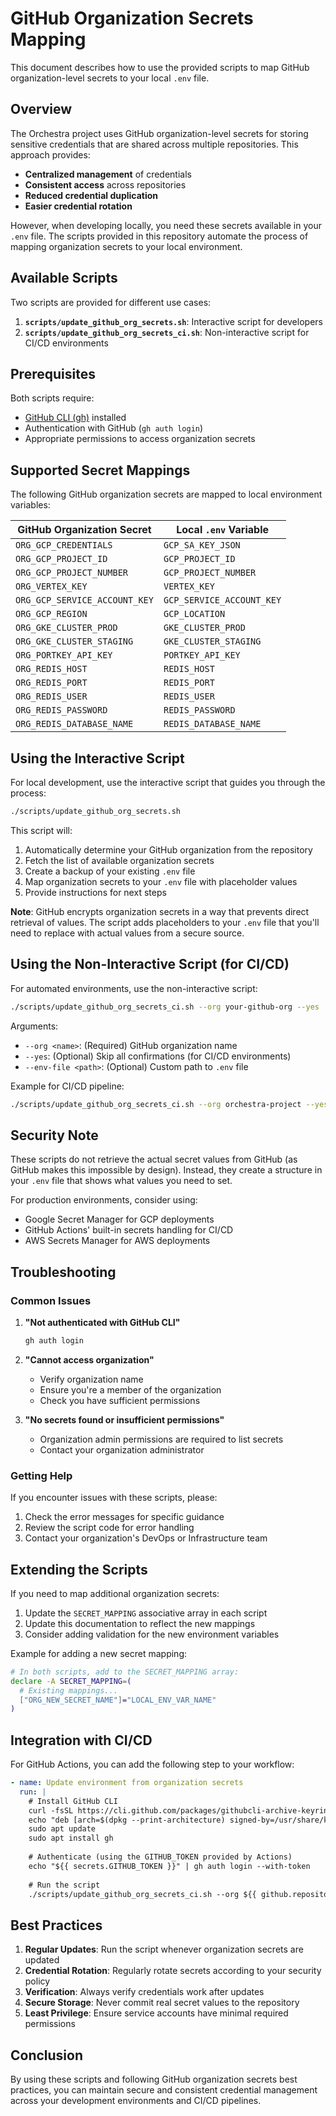 # GitHub Organization Secrets Mapping

This document describes how to use the provided scripts to map GitHub organization-level secrets to your local `.env` file.

## Overview

The Orchestra project uses GitHub organization-level secrets for storing sensitive credentials that are shared across multiple repositories. This approach provides:

- **Centralized management** of credentials
- **Consistent access** across repositories
- **Reduced credential duplication**
- **Easier credential rotation**

However, when developing locally, you need these secrets available in your `.env` file. The scripts provided in this repository automate the process of mapping organization secrets to your local environment.

## Available Scripts

Two scripts are provided for different use cases:

1. **`scripts/update_github_org_secrets.sh`**: Interactive script for developers
2. **`scripts/update_github_org_secrets_ci.sh`**: Non-interactive script for CI/CD environments

## Prerequisites

Both scripts require:

- [GitHub CLI (gh)](https://cli.github.com/manual/installation) installed
- Authentication with GitHub (`gh auth login`)
- Appropriate permissions to access organization secrets

## Supported Secret Mappings

The following GitHub organization secrets are mapped to local environment variables:

| GitHub Organization Secret | Local `.env` Variable |
|---------------------------|----------------------|
| `ORG_GCP_CREDENTIALS` | `GCP_SA_KEY_JSON` |
| `ORG_GCP_PROJECT_ID` | `GCP_PROJECT_ID` |
| `ORG_GCP_PROJECT_NUMBER` | `GCP_PROJECT_NUMBER` |
| `ORG_VERTEX_KEY` | `VERTEX_KEY` |
| `ORG_GCP_SERVICE_ACCOUNT_KEY` | `GCP_SERVICE_ACCOUNT_KEY` |
| `ORG_GCP_REGION` | `GCP_LOCATION` |
| `ORG_GKE_CLUSTER_PROD` | `GKE_CLUSTER_PROD` |
| `ORG_GKE_CLUSTER_STAGING` | `GKE_CLUSTER_STAGING` |
| `ORG_PORTKEY_API_KEY` | `PORTKEY_API_KEY` |
| `ORG_REDIS_HOST` | `REDIS_HOST` |
| `ORG_REDIS_PORT` | `REDIS_PORT` |
| `ORG_REDIS_USER` | `REDIS_USER` |
| `ORG_REDIS_PASSWORD` | `REDIS_PASSWORD` |
| `ORG_REDIS_DATABASE_NAME` | `REDIS_DATABASE_NAME` |

## Using the Interactive Script

For local development, use the interactive script that guides you through the process:

```bash
./scripts/update_github_org_secrets.sh
```

This script will:

1. Automatically determine your GitHub organization from the repository
2. Fetch the list of available organization secrets
3. Create a backup of your existing `.env` file
4. Map organization secrets to your `.env` file with placeholder values
5. Provide instructions for next steps

**Note**: GitHub encrypts organization secrets in a way that prevents direct retrieval of values. The script adds placeholders to your `.env` file that you'll need to replace with actual values from a secure source.

## Using the Non-Interactive Script (for CI/CD)

For automated environments, use the non-interactive script:

```bash
./scripts/update_github_org_secrets_ci.sh --org your-github-org --yes
```

Arguments:
- `--org <name>`: (Required) GitHub organization name
- `--yes`: (Optional) Skip all confirmations (for CI/CD environments)
- `--env-file <path>`: (Optional) Custom path to `.env` file

Example for CI/CD pipeline:
```bash
./scripts/update_github_org_secrets_ci.sh --org orchestra-project --yes
```

## Security Note

These scripts do not retrieve the actual secret values from GitHub (as GitHub makes this impossible by design). Instead, they create a structure in your `.env` file that shows what values you need to set.

For production environments, consider using:
- Google Secret Manager for GCP deployments
- GitHub Actions' built-in secrets handling for CI/CD
- AWS Secrets Manager for AWS deployments

## Troubleshooting

### Common Issues

1. **"Not authenticated with GitHub CLI"**
   ```bash
   gh auth login
   ```

2. **"Cannot access organization"**
   - Verify organization name
   - Ensure you're a member of the organization
   - Check you have sufficient permissions

3. **"No secrets found or insufficient permissions"**
   - Organization admin permissions are required to list secrets
   - Contact your organization administrator

### Getting Help

If you encounter issues with these scripts, please:
1. Check the error messages for specific guidance
2. Review the script code for error handling
3. Contact your organization's DevOps or Infrastructure team

## Extending the Scripts

If you need to map additional organization secrets:

1. Update the `SECRET_MAPPING` associative array in each script
2. Update this documentation to reflect the new mappings
3. Consider adding validation for the new environment variables

Example for adding a new secret mapping:

```bash
# In both scripts, add to the SECRET_MAPPING array:
declare -A SECRET_MAPPING=(
  # Existing mappings...
  ["ORG_NEW_SECRET_NAME"]="LOCAL_ENV_VAR_NAME"
)
```

## Integration with CI/CD

For GitHub Actions, you can add the following step to your workflow:

```yaml
- name: Update environment from organization secrets
  run: |
    # Install GitHub CLI
    curl -fsSL https://cli.github.com/packages/githubcli-archive-keyring.gpg | sudo dd of=/usr/share/keyrings/githubcli-archive-keyring.gpg
    echo "deb [arch=$(dpkg --print-architecture) signed-by=/usr/share/keyrings/githubcli-archive-keyring.gpg] https://cli.github.com/packages stable main" | sudo tee /etc/apt/sources.list.d/github-cli.list > /dev/null
    sudo apt update
    sudo apt install gh
    
    # Authenticate (using the GITHUB_TOKEN provided by Actions)
    echo "${{ secrets.GITHUB_TOKEN }}" | gh auth login --with-token
    
    # Run the script
    ./scripts/update_github_org_secrets_ci.sh --org ${{ github.repository_owner }} --yes
```

## Best Practices

1. **Regular Updates**: Run the script whenever organization secrets are updated
2. **Credential Rotation**: Regularly rotate secrets according to your security policy
3. **Verification**: Always verify credentials work after updates
4. **Secure Storage**: Never commit real secret values to the repository
5. **Least Privilege**: Ensure service accounts have minimal required permissions

## Conclusion

By using these scripts and following GitHub organization secrets best practices, you can maintain secure and consistent credential management across your development environments and CI/CD pipelines.
